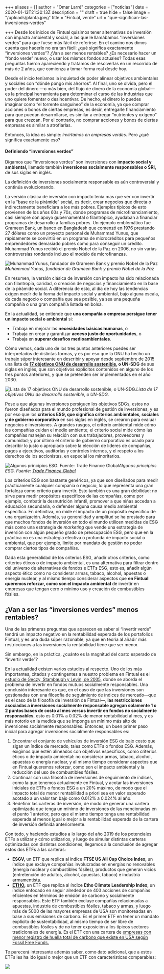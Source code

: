 +++
aliases = []
author = "Omar Larré"
categories = ["noticias"]
date = 2020-01-13T21:30:13Z
description = ""
draft = true
hide = false
image = "/uploads/planta.jpeg"
title = "Fintual, verde"
url = "que-significan-las-inversiones-verdes"

+++
Desde los inicios de Fintual quisimos tener alternativas de inversión con impacto ambiental y social, a las que le llamábamos “inversiones verdes” para que fuese más fácil de referirse. En el camino nos dimos cuenta que hacerlo no era tan fácil: ¿qué significa exactamente “inversiones verdes”? ¿Van a ser menos rentables? ¿Es necesario hacer un “fondo verde” nuevo, o usar los mismos fondos actuales? Todas esas preguntas fueron apareciendo y tratamos de resolverlas en un recorrido de más de 2 años, que comienza a tomar forma real desde hoy.

Desde el inicio teníamos la inquietud de poder alinear objetivos ambientales y sociales con “dónde pongo mis ahorros”. Al final, uno se olvida, pero el poder del dinero —o más bien, del flujo de dinero de la economía global— es la principal herramienta para determinar el curso de las industrias que uno quiere fomentar o desincentivar. De hecho, el dinero lo puedes imaginar como “el torrente sanguíneo” de la economía, ya que comprar acciones o bonos de ciertas empresas, es decir, entregarle financiamiento para que puedan desarrollarse, es similar a entregar “nutrientes y oxígeno” para que crezcan. Por el contrario, no comprar acciones y bonos de ciertas empresas es similar a atrofiarlas.

Entonces, la idea es simple: _invirtamos en empresas verdes._ Pero ¿qué significa exactamente eso?

#### Definiendo “inversiones verdes”

Digamos que “inversiones verdes” son inversiones con **impacto social y ambiental,** llamado también **inversiones socialmente responsables o SRI,** de sus siglas en inglés.

La definición de inversiones socialmente responsable es aún controversial y continúa evolucionando.

La versión clásica de inversión con impacto tenía mas que ver con invertir en la “base de la pirámide” social, es decir, crear negocios que directa o indirectamente beneficiara a los más pobres. Ejemplos típicos de esto provienen de los años 60s y 70s, donde programas de microfinanciamiento, casi siempre con apoyo gubernamental o filantrópico, ayudaban a financiar programas de desarrollo a familias pobres. Un ejemplo emblemático fue Grameen Bank, un banco en Bangladesh que comenzó en 1976 prestando 27 dólares como un proyecto personal de Muhammad Yunus, que rápidamente se convirtió en un programa de microcréditos para pequeños emprendedores demasiado pobres como para conseguir un crédito. Muhammad Yunus recibió el premio Nobel de la Paz en 2006, no sin varias controversias rondando incluso el modelo de microfinanzas.

![Muhammad Yunus, fundador de Grameen Bank y premio Nobel de la Paz](/uploads/yunus.jpg)_Muhammad Yunus, fundador de Grameen Bank y premio Nobel de la Paz_

En resumen, la versión clásica de inversión con impacto ha sido relacionada con filantropía, caridad, o creación de negocios y financiamiento en la base de la pirámide social. A diferencia de esto, al día de hoy las tendencias exigen medir de la forma del impacto social y ambiental, bajo alguna escala, de cada negocio o compañía que sea posible, ya sea una pequeña compañía o una gran compañía listada en bolsa.

En la actualidad, se entiende que **una compañía o empresa persigue tener un impacto social o ambiental** si:

* Trabaja en mejorar las **necesidades básicas humanas**, o
* Trabaja en crear y garantizar **acceso justo de oportunidades**, o
* Trabaja en **superar desafíos medioambientales**.

Cómo vemos, cada uno de los tres puntos anteriores puedes ser interpretados de distintas formas, y es por eso que la ONU ha hecho un trabajo súper interesante en describir y apoyar desde septiembre de 2015 una lista de [**17 objetivos ONU de desarrollo sostenible**](https://sustainabledevelopment.un.org/?menu=1300)**, o UN-SDG** de sus siglas en inglés, que son objetivos explícitos contenidos en alguno de los tres puntos anteriores, y que se pretenden ser implementados en el año 2030.

![Lista de 17 objetivos ONU de desarrollo sostenible, o UN-SDG.](/uploads/onugoals.png)_Lista de 17 objetivos ONU de desarrollo sostenible, o UN-SDG._

Pese a que algunas inversiones persiguen los objetivos SDGs, estos no fueron diseñados para el mundo profesional de gestión de inversiones, y es por eso que los **criterios ESG, que significa criterios ambientales, sociales y de gobierno corporativo** en sus siglas en inglés, se crearon para evaluar negocios e inversiones. A grandes rasgos, el criterio ambiental mide cómo las compañías cuidan el medio ambiente; el criterio social mide cómo las compañías manejan su relación con sus trabajadores, proveedores y comunidad; y por último el criterio de gobierno corporativo es usado para describir lo justo o apropiado sobre la elección de líderes de compañías, pagos a ejecutivos, auditorías y controles internos, y el respeto a los derechos de los accionistas, en especial los minoritarios.

![Algunos principios ESG. Fuente: Trade Finance Global](/uploads/esg.png)_Algunos principios ESG. Fuente:_ [_Trade Finance Global_](https://www.tradefinanceglobal.com/posts/sustainable-finance/)

Los criterios ESG son bastante genéricos, ya que son diseñados para medir prácticamente cualquier compañía o negocio, lo que representa una gran fortaleza como criterio para invertir. Esto también es una gran debilidad: no sirve para medir propósitos específicos de las compañías, como por ejemplo, combatir la desnutrición infantil, promover a que niñas accedan a educación secundaria, o defender alguna causa medio ambiental específica. En definitiva, no mide el impacto de un propósito específico de una organización. Además, su generalidad y amplitud se ha prestado para que muchos fondos de inversión en todo el mundo utilicen medidas de ESG más como una estrategia de _marketing_ que vende una estrategia de inversión con algún pequeño grado de preocupación ESG, pero que en la práctica no es una estrategia efectiva o profunda de impacto social o ambiental, que por ejemplo, limite por mandato de gestión no poder comprar ciertos tipos de compañías.

Dada esta generalidad de los criterios ESG, añadir otros criterios, como criterios éticos o de impacto ambiental, es una alternativa para filtrar dentro del universo de alternativas de fondos e ETFs ESG, esto es, añadir algún aspecto ético como no considerar armas, tabaco, alcohol, apuestas o energía nuclear, y al mismo tiempo considerar aspectos que **en Fintual queremos reforzar, como son el impacto ambiental** de invertir en empresas que tengan cero o mínimo uso y creación de combustibles fósiles.

## ¿Van a ser las “inversiones verdes” menos rentables?

Una de las primeras preguntas que aparecen es saber si “invertir verde” tendrá un impacto negativo en la rentabilidad esperada de los portafolios Fintual, y es una duda súper razonable, ya que en teoría al añadir más restricciones a las inversiones la rentabilidad tiene que ser menor.

Sin embargo, en la práctica, ¿cuánto es la magnitud del costo esperado de “invertir verde”?

En la actualidad existen varios estudios al respecto. Uno de los más importantes, citados y contingentes a nuestro problema en Fintual es el [estudio de Geczy, Stambaugh y Levin, de 2005](https://papers.ssrn.com/sol3/papers.cfm?abstract_id=416380), donde se aborda el problema de invertir en fondos mutuos socialmente responsables. Una conclusión interesante es que, en el caso de que las inversiones son gestionadas con una filosofía de seguimiento de índices de mercado—que es el caso de la filosofía de inversión de Fintual—, **las restricciones asociadas a inversiones socialmente responsable agregan solamente 1 o 2 puntos bases de costo al mes versus invertir en fondos no socialmente responsables**, esto es 0.01% a 0.02% de menor rentabilidad al mes, y es más notorio en la medida que se imponga un mínimo más alto de inversiones socialmente responsables. Entonces, un buen primer paso inicial para agregar inversiones socialmente responsables es:

1. Encontrar el conjunto de vehículos de inversión ESG de bajo costo que sigan un índice de mercado, tales como ETFs o fondos ESG. Además, exigimos que estén alineados con objetivos específicos, como criterios éticos o de impacto ambiental: no considerar armas, tabaco, alcohol, apuestas o energía nuclear, y al mismo tiempo considerar aspectos que en Fintual queremos reforzar, como son el impacto ambiental y la reducción del uso de combustibles fósiles.
2. Continuar con una filosofía de inversiones de seguimiento de índices, como la que tenemos actualmente en Fintual, y acotar las inversiones iniciales de ETFs o fondos ESG a un 20% máximo, de modo que el impacto total de menor rentabilidad a priori sea en valor esperado acotado a un valor tan bajo como 0.012% a 0.024% al año.
3. Redefinir las carteras de inversión, de modo de generar una cartera optimizada que tenga un mínimo de inversiones de las mencionadas en el punto 1 anterior, pero que el mismo tiempo tenga una rentabilidad esperada al menos igual o mejor a la rentabilidad esperada de la cartera de inversión definida anteriormente.

Con todo, y haciendo estudios a lo largo del año 2019 de los potenciales ETFs a utilizar y cómo utilizarlos, y luego de simular distintas carteras optimizadas con distintas condiciones, llegamos a la conclusión de agregar estos dos ETFs a las carteras:

* **ESGV,** un ETF que replica al índice **FTSE US All Cap Choice Index**, un índice que excluye compañías involucradas en energías no renovables (energía nuclear y combustibles fósiles), productos que generan vicios (entretención de adultos, alcohol, apuestas, tabaco) e industria armamentista.
* [**ETHO**](https://etfmg.com/funds/etho/)**,** un ETF que replica al índice **Etho Climate Leadership Index**, un índice enfocado en seguir alrededor de 400 acciones de compañías eficientes en términos de emisión de carbono y socialmente responsables. Este ETF también excluye compañías relacionadas a apuestas, industria de combustibles fósiles, tabaco y armas, y luego más de 5000 de las mayores empresas de USA son monitoreadas en base a sus emisiones de carbono. Es el primer ETF en tener un mandato explícito de sustentabilidad, al mismo tiempo de ser libre de combustibles fósiles y de no tener exposición a los típicos sectores tradicionales de energía. Es el ETF con una cartera de [empresas con menor registro de huella total de carbono que existe en USA según Fossil Free Funds.](https://fossilfreefunds.org/funds?div=false&dsc=false&sri=true&srt=c2f5coogutweight&typ=FE)

Te parecerá interesante además saber, como dato adicional, que a estos ETFs les ha ido igual o mejor que un ETF con características comparables:

![](/uploads/ethoVTIesgv.png)